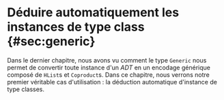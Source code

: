 # Déduire automatiquement les instances de type class {#sec:generic}

Dans le dernier chapitre, nous avons vu comment le type `Generic`
nous permet de convertir toute instance d'un *ADT* en un
encodage générique composé de `HList`s et `Coproduct`s.
Dans ce chapitre, nous verrons notre premier véritable cas d'utilisation :
la déduction automatique d'instance de type classes.
